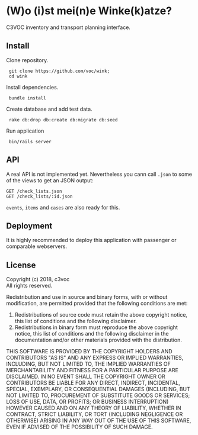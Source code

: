 # (W)o (i)st mei(n)e Winke(k)atze?

C3VOC inventory and transport planning interface.


## Install

Clone repository.

```
 git clone https://github.com/voc/wink;
 cd wink
```

Install dependencies.

```
 bundle install
```

Create database and add test data.

```
 rake db:drop db:create db:migrate db:seed
```

Run application
```
 bin/rails server
```

## API

A real API is not implemented yet. Nevertheless you cann call `.json` to some of
the views to get an JSON output:

```
GET /check_lists.json
GET /check_lists/:id.json
```

`events`, `items` and `cases` are also ready for this.


## Deployment

It is highly recommended to deploy this application with passenger or comparable webservers.

## License

Copyright (c) 2018, c3voc<br>
All rights reserved.

Redistribution and use in source and binary forms, with or without
modification, are permitted provided that the following conditions are met:

1. Redistributions of source code must retain the above copyright notice, this
   list of conditions and the following disclaimer.
2. Redistributions in binary form must reproduce the above copyright notice,
   this list of conditions and the following disclaimer in the documentation
   and/or other materials provided with the distribution.

THIS SOFTWARE IS PROVIDED BY THE COPYRIGHT HOLDERS AND CONTRIBUTORS "AS IS" AND
ANY EXPRESS OR IMPLIED WARRANTIES, INCLUDING, BUT NOT LIMITED TO, THE IMPLIED
WARRANTIES OF MERCHANTABILITY AND FITNESS FOR A PARTICULAR PURPOSE ARE
DISCLAIMED. IN NO EVENT SHALL THE COPYRIGHT OWNER OR CONTRIBUTORS BE LIABLE FOR
ANY DIRECT, INDIRECT, INCIDENTAL, SPECIAL, EXEMPLARY, OR CONSEQUENTIAL DAMAGES
(INCLUDING, BUT NOT LIMITED TO, PROCUREMENT OF SUBSTITUTE GOODS OR SERVICES;
LOSS OF USE, DATA, OR PROFITS; OR BUSINESS INTERRUPTION) HOWEVER CAUSED AND
ON ANY THEORY OF LIABILITY, WHETHER IN CONTRACT, STRICT LIABILITY, OR TORT
(INCLUDING NEGLIGENCE OR OTHERWISE) ARISING IN ANY WAY OUT OF THE USE OF THIS
SOFTWARE, EVEN IF ADVISED OF THE POSSIBILITY OF SUCH DAMAGE.
